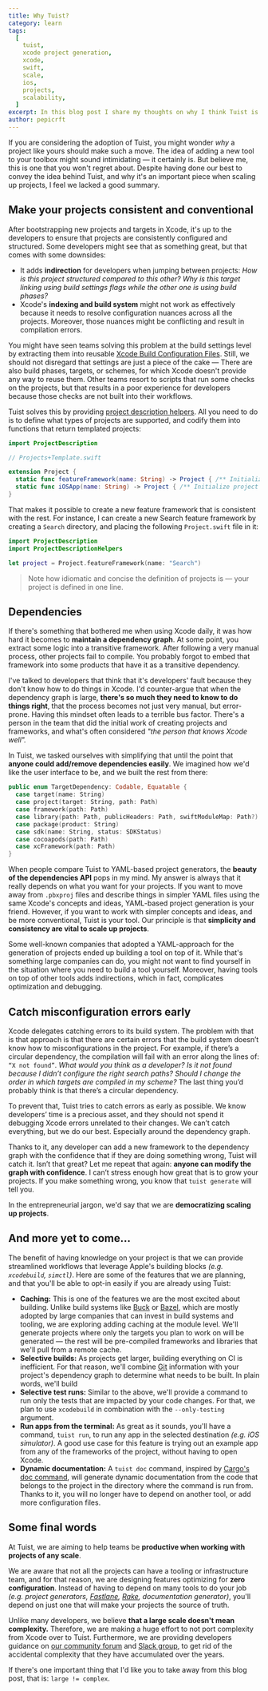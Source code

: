```yaml
---
title: Why Tuist?
category: learn
tags:
  [
    tuist,
    xcode project generation,
    xcode,
    swift,
    scale,
    ios,
    projects,
    scalability,
  ]
excerpt: In this blog post I share my thoughts on why I think Tuist is a good choice to scale up Xcode projects, and guide the reader through what I believe are key features to make that easy.
author: pepicrft
---
```


If you are considering the adoption of Tuist,
you might wonder _why_ a project like yours should make such a move.
The idea of adding a new tool to your toolbox might sound intimidating ―
it certainly is.
But believe me,
this is one that you won't regret about.
Despite having done our best to convey the idea behind Tuist,
and why it's an important piece when scaling up projects,
I feel we lacked a good summary.

## Make your projects consistent and conventional

After bootstrapping new projects and targets in Xcode,
it's up to the developers to ensure that projects are consistently configured and structured.
Some developers might see that as something great,
but that comes with some downsides:

- It adds **indirection** for developers when jumping between projects: _How is this project structured compared to this other?_ _Why is this target linking using build settings flags while the other one is using build phases?_
- Xcode's **indexing and build system** might not work as effectively because it needs to resolve configuration nuances across all the projects.
  Moreover, those nuances might be conflicting and result in compilation errors.

You might have seen teams solving this problem at the build settings level by extracting them into reusable [Xcode Build Configuration Files](https://nshipster.com/xcconfig/).
Still, we should not disregard that settings are just a piece of the cake ―
There are also build phases, targets, or schemes, for which Xcode doesn't provide any way to reuse them.
Other teams resort to scripts that run some checks on the projects,
but that results in a poor experience for developers because those checks are not built into their workflows.

Tuist solves this by providing [project description helpers](https://docs.old.tuist.io/guides/helpers/).
All you need to do is to define what types of projects are supported,
and codify them into functions that return templated projects:

```swift
import ProjectDescription

// Projects+Template.swift

extension Project {
  static func featureFramework(name: String) -> Project { /** Initialize project **/ }
  static func iOSApp(name: String) -> Project { /** Initialize project **/ }
}
```

That makes it possible to create a new feature framework that is consistent with the rest.
For instance,
I can create a new Search feature framework by creating a `Search` directory,
and placing the following `Project.swift` file in it:

```swift
import ProjectDescription
import ProjectDescriptionHelpers

let project = Project.featureFramework(name: "Search")
```

> Note how idiomatic and concise the definition of projects is ― your project is defined in one line.

## Dependencies

If there's something that bothered me when using Xcode daily,
it was how hard it becomes to **maintain a dependency graph**.
At some point,
you extract some logic into a transitive framework.
After following a very manual process,
other projects fail to compile.
You probably forgot to embed that framework into some products that have it as a transitive dependency.

I've talked to developers that think that it's developers' fault because they don't know how to do things in Xcode.
I'd counter-argue that when the dependency graph is large,
**there's so much they need to know to do things right**,
that the process becomes not just very manual,
but error-prone.
Having this mindset often leads to a terrible bus factor.
There's a person in the team that did the initial work of creating projects and frameworks,
and what's often considered _"the person that knows Xcode well"._

In Tuist,
we tasked ourselves with simplifying that until the point that **anyone could add/remove dependencies easily**.
We imagined how we'd like the user interface to be, and we built the rest from there:

```swift
public enum TargetDependency: Codable, Equatable {
  case target(name: String)
  case project(target: String, path: Path)
  case framework(path: Path)
  case library(path: Path, publicHeaders: Path, swiftModuleMap: Path?)
  case package(product: String)
  case sdk(name: String, status: SDKStatus)
  case cocoapods(path: Path)
  case xcFramework(path: Path)
}
```

When people compare Tuist to YAML-based project generators,
the **beauty of the dependencies API** pops in my mind.
My answer is always that it really depends on what you want for your projects.
If you want to move away from `.pbxproj` files and describe things in simpler YAML files using the same Xcode's concepts and ideas,
YAML-based project generation is your friend.
However, if you want to work with simpler concepts and ideas, and be more conventional, Tuist is your tool.
Our principle is that **simplicity and consistency are vital to scale up projects**.

Some well-known companies that adopted a YAML-approach for the generation of projects ended up building a tool on top of it.
While that's something large companies can do,
you might not want to find yourself in the situation where you need to build a tool yourself.
Moreover,
having tools on top of other tools adds indirections,
which in fact,
complicates optimization and debugging.

## Catch misconfiguration errors early

Xcode delegates catching errors to its build system.
The problem with that is that approach is that there are certain errors that the build system doesn’t know how to misconfigurations in the project. For example, if there’s a circular dependency, the compilation will fail with an error along the lines of: `“X not found”`. _What would you think as a developer?_ _Is it not found because I didn’t configure the right search paths?_ _Should I change the order in which targets are compiled in my scheme?_ The last thing you’d probably think is that there’s a circular dependency.

To prevent that, Tuist tries to catch errors as early as possible.
We know developers’ time is a precious asset,
and they should not spend it debugging Xcode errors unrelated to their changes.
We can’t catch everything, but we do our best.
Especially around the dependency graph.

Thanks to it, any developer can add a new framework to the dependency graph with the confidence that if they are doing something wrong, Tuist will catch it. Isn’t that great? Let me repeat that again: **anyone can modify the graph with confidence**. I can’t stress enough how great that is to grow your projects. If you make something wrong, you know that `tuist generate` will tell you.

In the entrepreneurial jargon, we'd say that we are **democratizing scaling up projects**.

## And more yet to come...

The benefit of having knowledge on your project is that we can provide streamlined workflows that leverage Apple's building blocks _(e.g. `xcodebuild`, `simctl`)_.
Here are some of the features that we are planning,
and that you'll be able to opt-in easily if you are already using Tuist:

- **Caching:** This is one of the features we are the most excited about building.
  Unlike build systems like [Buck](https://github.com/facebook/buck) or [Bazel](https://bazel.build/),
  which are mostly adopted by large companies that can invest in build systems and tooling,
  we are exploring adding caching at the module level.
  We'll generate projects where only the targets you plan to work on will be generated ―
  the rest will be pre-compiled frameworks and libraries that we'll pull from a remote cache.
- **Selective builds:** As projects get larger, building everything on CI is inefficient.
  For that reason, we'll combine [Git](https://git-scm.com/) information with your project's dependency graph to determine what needs to be built.
  In plain words, we'll build
- **Selective test runs:** Similar to the above, we'll provide a command to run only the tests that are impacted by your code changes. For that, we plan to use `xcodebuild` in combination with the `--only-testing` argument.
- **Run apps from the terminal:** As great as it sounds,
  you'll have a command,
  `tuist run`,
  to run any app in the selected destination _(e.g. iOS simulator)_.
  A good use case for this feature is trying out an example app from any of the frameworks of the project,
  without having to open Xcode.
- **Dynamic documentation:** A `tuist doc` command, inspired by [Cargo's doc command](https://doc.rust-lang.org/cargo/commands/cargo-doc.html), will generate dynamic documentation from the code that belongs to the project in the directory where the command is run from. Thanks to it, you will no longer have to depend on another tool, or add more configuration files.

## Some final words

At Tuist, we are aiming to help teams be **productive when working with projects of any scale**.

We are aware that not all the projects can have a tooling or infrastructure team,
and for that reason,
we are designing features optimizing for **zero configuration**.
Instead of having to depend on many tools to do your job _(e.g. project generators, [Fastlane](https://docs.fastlane.tools/), [Rake](https://github.com/ruby/rake), documentation generator)_,
you'll depend on just one that will make your projects the source of truth.

Unlike many developers,
we believe **that a large scale doesn't mean complexity.**
Therefore,
we are making a huge effort to not port complexity from Xcode over to Tuist.
Furthermore,
we are providing developers guidance on [our community forum](https://community.tuist.io) and [Slack group](https://slack.tuist.io),
to get rid of the accidental complexity that they have accumulated over the years.

If there's one important thing that I'd like you to take away from this blog post, that is: `large != complex`.
